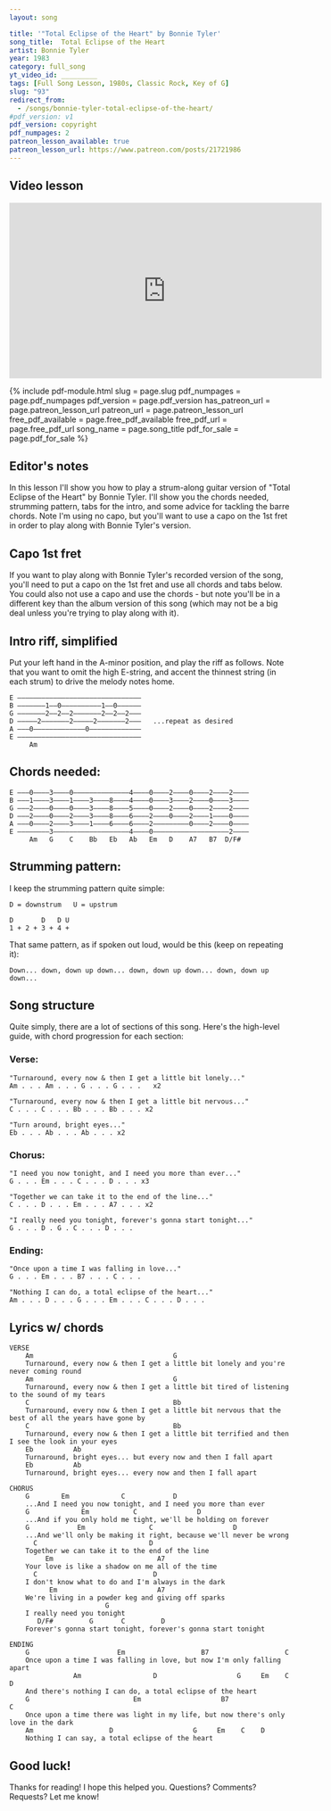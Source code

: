 ```yaml
---
layout: song

title: '"Total Eclipse of the Heart" by Bonnie Tyler'
song_title:  Total Eclipse of the Heart
artist: Bonnie Tyler
year: 1983
category: full_song
yt_video_id: _________
tags: [Full Song Lesson, 1980s, Classic Rock, Key of G]
slug: "93"
redirect_from:
  - /songs/bonnie-tyler-total-eclipse-of-the-heart/
#pdf_version: v1
pdf_version: copyright
pdf_numpages: 2
patreon_lesson_available: true
patreon_lesson_url: https://www.patreon.com/posts/21721986
---
```


## Video lesson

<iframe width="560" height="315" src="https://www.youtube.com/embed/qWA8I5OOFno?showinfo=0" frameborder="0" allowfullscreen></iframe>



{% include pdf-module.html slug = page.slug pdf_numpages = page.pdf_numpages pdf_version = page.pdf_version has_patreon_url = page.patreon_lesson_url patreon_url = page.patreon_lesson_url free_pdf_available = page.free_pdf_available free_pdf_url = page.free_pdf_url song_name = page.song_title pdf_for_sale = page.pdf_for_sale %}

## Editor's notes

In this lesson I'll show you how to play a strum-along guitar version of "Total Eclipse of the Heart" by Bonnie Tyler. I'll show you the chords needed, strumming pattern, tabs for the intro, and some advice for tackling the barre chords. Note I'm using no capo, but you'll want to use a capo on the 1st fret in order to play along with Bonnie Tyler's version.


## Capo 1st fret

If you want to play along with Bonnie Tyler's recorded version of the song, you'll need to put a capo on the 1st fret and use all chords and tabs below. You could also not use a capo and use the chords - but note you'll be in a different key than the album version of this song (which may not be a big deal unless you're trying to play along with it).

## Intro riff, simplified

Put your left hand in the A-minor position, and play the riff as follows. Note that you want to omit the high E-string, and accent the thinnest string (in each strum) to drive the melody notes home.

    E –––––––––––––––––––––––––––––––
    B –––––––1––0––––––––––1––0––––––
    G –––––––2––2––2–––––––2––2––2–––
    D –––––2–––––––2–––––2–––––––2–––   ...repeat as desired
    A –––0–––––––––––––0–––––––––––––
    E –––––––––––––––––––––––––––––––
         Am

## Chords needed:

    E –––0––––3––––0––––––––––––––4––––0––––2––––0––––2––––2––––
    B –––1––––3––––1––––3––––8––––4––––0––––3––––2––––0––––3––––
    G –––2––––0––––0––––3––––8––––5––––0––––2––––0––––2––––2––––
    D –––2––––0––––2––––3––––8––––6––––2––––0––––2––––1––––0––––
    A –––0––––2––––3––––1––––6––––6––––2–––––––––0––––2––––0––––
    E ––––––––3–––––––––––––––––––4––––0–––––––––––––––––––2––––
         Am   G    C    Bb   Eb   Ab   Em   D    A7   B7  D/F#

## Strumming pattern:

I keep the strumming pattern quite simple:

    D = downstrum   U = upstrum

    D       D   D U
    1 + 2 + 3 + 4 +

That same pattern, as if spoken out loud, would be this (keep on repeating it):

    Down... down, down up down... down, down up down... down, down up down...

## Song structure

Quite simply, there are a lot of sections of this song. Here's the high-level guide, with chord progression for each section:

### Verse:

    "Turnaround, every now & then I get a little bit lonely..."
    Am . . . Am . . . G . . . G . . .   x2

    "Turnaround, every now & then I get a little bit nervous..."
    C . . . C . . . Bb . . . Bb . . . x2

    "Turn around, bright eyes..."
    Eb . . . Ab . . . Ab . . . x2

### Chorus:

    "I need you now tonight, and I need you more than ever..."
    G . . . Em . . . C . . . D . . . x3

    "Together we can take it to the end of the line..."
    C . . . D . . . Em . . . A7 . . . x2

    "I really need you tonight, forever's gonna start tonight..."
    G . . . D . G . C . . . D . . .

### Ending:

    "Once upon a time I was falling in love..."
    G . . . Em . . . B7 . . . C . . .

    "Nothing I can do, a total eclipse of the heart..."
    Am . . . D . . . G . . . Em . . . C . . . D . . .

## Lyrics w/ chords

    VERSE
        Am                                   G
        Turnaround, every now & then I get a little bit lonely and you're never coming round
        Am                                   G
        Turnaround, every now & then I get a little bit tired of listening to the sound of my tears
        C                                    Bb
        Turnaround, every now & then I get a little bit nervous that the best of all the years have gone by
        C                                    Bb
        Turnaround, every now & then I get a little bit terrified and then I see the look in your eyes
        Eb          Ab
        Turnaround, bright eyes... but every now and then I fall apart
        Eb          Ab
        Turnaround, bright eyes... every now and then I fall apart

    CHORUS
        G        Em             C            D
        ...And I need you now tonight, and I need you more than ever
        G             Em           C               D
        ...And if you only hold me tight, we'll be holding on forever
        G            Em                C                    D
        ...And we'll only be making it right, because we'll never be wrong
          C                            D
        Together we can take it to the end of the line
             Em                          A7
        Your love is like a shadow on me all of the time
          C                             D
        I don't know what to do and I'm always in the dark
              Em                         A7
        We're living in a powder keg and giving off sparks
                            G
        I really need you tonight
           D/F#         G       C         D
        Forever's gonna start tonight, forever's gonna start tonight

    ENDING
        G                      Em                   B7                   C
        Once upon a time I was falling in love, but now I'm only falling apart
                    Am                  D                    G     Em    C    D
        And there's nothing I can do, a total eclipse of the heart
        G                          Em                    B7                           C
        Once upon a time there was light in my life, but now there's only love in the dark
        Am                   D                    G     Em    C    D
        Nothing I can say, a total eclipse of the heart


## Good luck!

Thanks for reading! I hope this helped you. Questions? Comments? Requests? Let me know!
